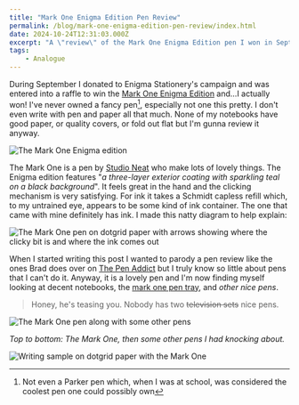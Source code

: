 ```yaml
---
title: "Mark One Enigma Edition Pen Review"
permalink: /blog/mark-one-enigma-edition-pen-review/index.html
date: 2024-10-24T12:31:03.000Z
excerpt: "A \"review\" of the Mark One Enigma Edition pen I won in September"
tags:
    - Analogue
---
```


During September I donated to Enigma Stationery's campaign and was entered into a raffle to win the [Mark One Enigma Edition](https://enigmastationery.com/shop/p/mark-one-enigma-edition) and...I actually won! I've never owned a fancy pen[^1], especially not one this pretty. I don't even write with pen and paper all that much. None of my notebooks have good paper, or quality covers, or fold out flat but I'm gunna review it anyway. 

![The Mark One Enigma edition](https://cdn.rknight.me/site/enigma-mark-one.jpg)

The Mark One is a pen by [Studio Neat](https://www.studioneat.com/products/markone) who make lots of lovely things. The Enigma edition features "_a three-layer exterior coating with sparkling teal on a black background_". It feels great in the hand and the clicking mechanism is very satisfying. For ink it takes a Schmidt capless refill which, to my untrained eye, appears to be some kind of ink container. The one that came with mine definitely has ink. I made this natty diagram to help explain:

![The Mark One pen on dotgrid paper with arrows showing where the clicky bit is and where the ink comes out](https://cdn.rknight.me/site/enigma-mark-one-diagram.jpg)

When I started writing this post I wanted to parody a pen review like the ones Brad does over on [The Pen Addict](https://www.penaddict.com/blog/2018/3/26/mark-one-pen-review) but I truly know so little about pens that I can't do it. Anyway, it is a lovely pen and I'm now finding myself looking at decent notebooks, the [mark one pen tray](https://www.studioneat.com/products/pentray), and _other nice pens_.

> Honey, he's teasing you. Nobody has two ~~television sets~~ nice pens.

![The Mark One pen along with some other pens](https://cdn.rknight.me/site/enigma-mark-one-other-pens.jpg)

_Top to bottom: The Mark One, then some other pens I had knocking about._

![Writing sample on dotgrid paper with the Mark One](https://cdn.rknight.me/site/enigma-mark-one-writing-sample.jpg)

[^1]: Not even a Parker pen which, when I was at school, was considered the coolest pen one could possibly own